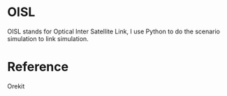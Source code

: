 # OISL

OISL stands for Optical Inter Satellite Link, I use Python to do the scenario simulation to link simulation.



# Reference
Orekit

